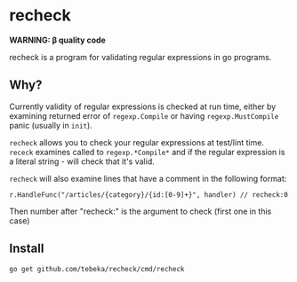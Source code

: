 # recheck

**WARNING: β quality code**

recheck is a program for validating regular expressions in go programs.

## Why?

Currently validity of regular expressions is checked at run time, either by
examining returned error of `regexp.Compile` or having `regexp.MustCompile`
panic (usually in `init`).

`recheck` allows you to check your regular expressions at test/lint time.
`receck` examines called to `regexp.*Compile*` and if the regular expression is
a literal string - will check that it's valid.

`recheck` will also examine lines that have a comment in the following format:

    r.HandleFunc("/articles/{category}/{id:[0-9]+}", handler) // recheck:0

Then number after "recheck:" is the argument to check (first one in this case)

## Install

    go get github.com/tebeka/recheck/cmd/recheck
